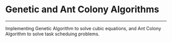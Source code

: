 # Genetic and Ant Colony Algorithms
-----------------------------
Implementing Genetic Algorithm to solve cubic equations, and Ant Colony Algorithm to solve task scheduing problems.
